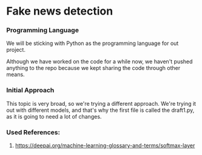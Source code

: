 # Fake news detection #

### Programming Language ###

We will be sticking with Python as the programming language for out project.

Although we have worked on the code for a while now, we haven't pushed anything to the repo because we kept sharing the code through other means.

### Initial Approach ###

This topic is very broad, so we're trying a different approach. We're trying it out with different models, and that's why the first file is called the draft1.py, as it is going to need a lot of changes.


### Used References: ###

1. https://deepai.org/machine-learning-glossary-and-terms/softmax-layer




